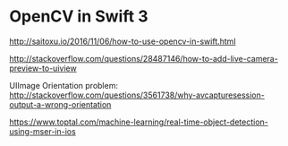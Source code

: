 # OpenCV in Swift 3

http://saitoxu.io/2016/11/06/how-to-use-opencv-in-swift.html

http://stackoverflow.com/questions/28487146/how-to-add-live-camera-preview-to-uiview

UIImage Orientation problem: http://stackoverflow.com/questions/3561738/why-avcapturesession-output-a-wrong-orientation

https://www.toptal.com/machine-learning/real-time-object-detection-using-mser-in-ios
